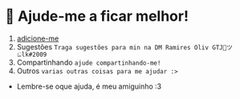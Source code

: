 # 📑 Ajude-me a ficar melhor!

1. [adicione-me](https://discord.com/oauth2/authorize?client_id=708843221903605780&scope=bot&permissions=1031269599)
2. Sugestões `Traga sugestões para min na DM Ramires Oliv GTJ🐺ツඞlk#2009`
3. Compartinhando `ajude compartinhando-me!`
4. Outros `varias outras coisas para me ajudar :>`

* Lembre-se oque ajuda, é meu amiguinho :3
